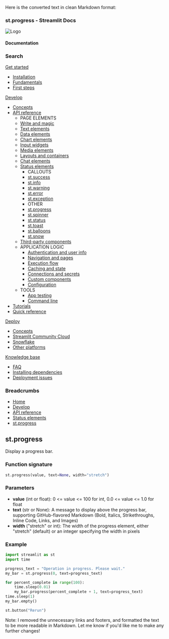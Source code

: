 Here is the converted text in clean Markdown format:
### st.progress - Streamlit Docs
![Logo](/logo.svg)

#### Documentation
### Search
[Get started](/get-started)
* [Installation](/get-started/installation)
* [Fundamentals](/get-started/fundamentals)
* [First steps](/get-started/tutorials)

[Develop](/develop)
* [Concepts](/develop/concepts)
* [API reference](/develop/api-reference)
	+ PAGE ELEMENTS
	+ [Write and magic](/develop/api-reference/write-magic)
	+ [Text elements](/develop/api-reference/text)
	+ [Data elements](/develop/api-reference/data)
	+ [Chart elements](/develop/api-reference/charts)
	+ [Input widgets](/develop/api-reference/widgets)
	+ [Media elements](/develop/api-reference/media)
	+ [Layouts and containers](/develop/api-reference/layout)
	+ [Chat elements](/develop/api-reference/chat)
	+ [Status elements](/develop/api-reference/status)
		- CALLOUTS
		- [st.success](/develop/api-reference/status/st.success)
		- [st.info](/develop/api-reference/status/st.info)
		- [st.warning](/develop/api-reference/status/st.warning)
		- [st.error](/develop/api-reference/status/st.error)
		- [st.exception](/develop/api-reference/status/st.exception)
		- OTHER
		- [st.progress](/develop/api-reference/status/st.progress)
		- [st.spinner](/develop/api-reference/status/st.spinner)
		- [st.status](/develop/api-reference/status/st.status)
		- [st.toast](/develop/api-reference/status/st.toast)
		- [st.balloons](/develop/api-reference/status/st.balloons)
		- [st.snow](/develop/api-reference/status/st.snow)
	+ [Third-party components](https://streamlit.io/components)
	+ APPLICATION LOGIC
		- [Authentication and user info](/develop/api-reference/user)
		- [Navigation and pages](/develop/api-reference/navigation)
		- [Execution flow](/develop/api-reference/execution-flow)
		- [Caching and state](/develop/api-reference/caching-and-state)
		- [Connections and secrets](/develop/api-reference/connections)
		- [Custom components](/develop/api-reference/custom-components)
		- [Configuration](/develop/api-reference/configuration)
	+ TOOLS
		- [App testing](/develop/api-reference/app-testing)
		- [Command line](/develop/api-reference/cli)
* [Tutorials](/develop/tutorials)
* [Quick reference](/develop/quick-reference)

[Deploy](/deploy)
* [Concepts](/deploy/concepts)
* [Streamlit Community Cloud](/deploy/streamlit-community-cloud)
* [Snowflake](/deploy/snowflake)
* [Other platforms](/deploy/tutorials)

[Knowledge base](/knowledge-base)
* [FAQ](/knowledge-base/using-streamlit)
* [Installing dependencies](/knowledge-base/dependencies)
* [Deployment issues](/knowledge-base/deploy)

### Breadcrumbs
* [Home](/)
* [Develop](/develop)
* [API reference](/develop/api-reference)
* [Status elements](/develop/api-reference/status)
* [st.progress](/develop/api-reference/status/st.progress)

## st.progress
Display a progress bar.

### Function signature
```python
st.progress(value, text=None, width="stretch")
```

### Parameters

* **value** (int or float): 0 <= value <= 100 for int, 0.0 <= value <= 1.0 for float
* **text** (str or None): A message to display above the progress bar, supporting GitHub-flavored Markdown (Bold, Italics, Strikethroughs, Inline Code, Links, and Images)
* **width** ("stretch" or int): The width of the progress element, either "stretch" (default) or an integer specifying the width in pixels

### Example
```python
import streamlit as st
import time

progress_text = "Operation in progress. Please wait."
my_bar = st.progress(0, text=progress_text)

for percent_complete in range(100):
    time.sleep(0.01)
    my_bar.progress(percent_complete + 1, text=progress_text)
time.sleep(1)
my_bar.empty()

st.button("Rerun")
```
Note: I removed the unnecessary links and footers, and formatted the text to be more readable in Markdown. Let me know if you'd like me to make any further changes!
